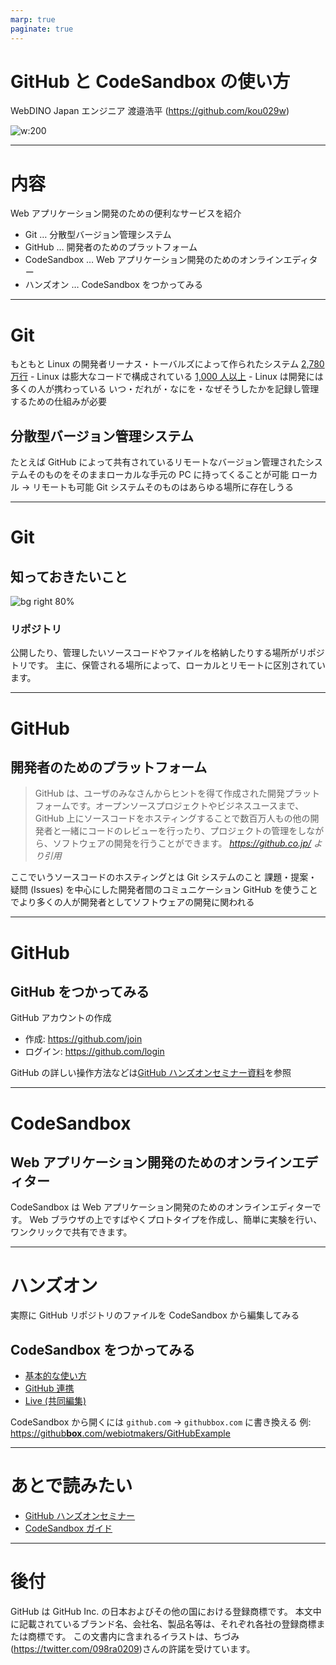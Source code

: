 ```yaml
---
marp: true
paginate: true
---
```


# GitHub と CodeSandbox の使い方

WebDINO Japan エンジニア
渡邉浩平 (https://github.com/kou029w)

![w:200](https://github.com/kou029w.png)

---

# 内容

Web アプリケーション開発のための便利なサービスを紹介

- Git … 分散型バージョン管理システム
- GitHub … 開発者のためのプラットフォーム
- CodeSandbox … Web アプリケーション開発のためのオンラインエディター
- ハンズオン … CodeSandbox をつかってみる

---

# Git

もともと Linux の開発者リーナス・トーバルズによって作られたシステム
[2,780万行](https://www.linux.com/news/linux-in-2020-27-8-million-lines-of-code-in-the-kernel-1-3-million-in-systemd/) - Linux は膨大なコードで構成されている
[1,000 人以上](https://www.linuxfoundation.org/membership/join/) - Linux は開発には多くの人が携わっている
いつ・だれが・なにを・なぜそうしたかを記録し管理するための仕組みが必要

## 分散型バージョン管理システム

たとえば GitHub によって共有されているリモートなバージョン管理されたシステムそのものをそのままローカルな手元の PC に持ってくることが可能
ローカル → リモートも可能
Git システムそのものはあらゆる場所に存在しうる

---

# Git

## 知っておきたいこと

![bg right 80%](https://pbs.twimg.com/media/ECVQXxQU0AEOeGD.jpg)

### リポジトリ

公開したり、管理したいソースコードやファイルを格納したりする場所がリポジトリです。
主に、保管される場所によって、ローカルとリモートに区別されています。

---

# GitHub

## 開発者のためのプラットフォーム

> GitHub は、ユーザのみなさんからヒントを得て作成された開発プラットフォームです。オープンソースプロジェクトやビジネスユースまで、GitHub 上にソースコードをホスティングすることで数百万人もの他の開発者と一緒にコードのレビューを行ったり、プロジェクトの管理をしながら、ソフトウェアの開発を行うことができます。
> _https://github.co.jp/ より引用_

ここでいうソースコードのホスティングとは Git システムのこと
課題・提案・疑問 (Issues) を中心にした開発者間のコミュニケーション
GitHub を使うことでより多くの人が開発者としてソフトウェアの開発に関われる

---

# GitHub

## GitHub をつかってみる

GitHub アカウントの作成

- 作成: https://github.com/join
- ログイン: https://github.com/login

GitHub の詳しい操作方法などは[GitHub ハンズオンセミナー資料](https://github.com/webiotmakers/github-handson/blob/master/Docs/WIMC_GItHub_HandsOn.pdf)を参照

---

# CodeSandbox

## Web アプリケーション開発のためのオンラインエディター

CodeSandbox は Web アプリケーション開発のためのオンラインエディターです。 Web ブラウザの上ですばやくプロトタイプを作成し、簡単に実験を行い、ワンクリックで共有できます。

---

# ハンズオン

実際に GitHub リポジトリのファイルを CodeSandbox から編集してみる

## CodeSandbox をつかってみる

- [基本的な使い方](https://csb-jp.github.io/docs/usage)
- [GitHub 連携](https://csb-jp.github.io/docs/github)
- [Live (共同編集)](https://csb-jp.github.io/docs/live)

CodeSandbox から開くには `github.com` → `githubbox.com` に書き換える
例: [https://github**box**.com/webiotmakers/GitHubExample](https://githubbox.com/webiotmakers/GitHubExample)

---

# あとで読みたい

- [GitHub ハンズオンセミナー](https://github.com/webiotmakers/github-handson/blob/master/Docs/WIMC_GItHub_HandsOn.pdf)
- [CodeSandbox ガイド](https://csb-jp.github.io/)

---

# 後付

GitHub は GitHub Inc. の日本およびその他の国における登録商標です。
本文中に記載されているブランド名、会社名、製品名等は、それぞれ各社の登録商標または商標です。
この文書内に含まれるイラストは、ちづみ(https://twitter.com/098ra0209)さんの許諾を受けています。
